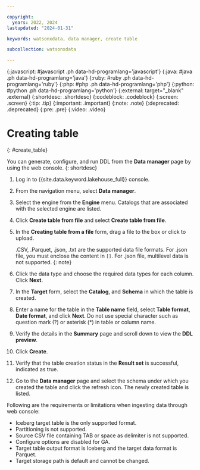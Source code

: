 ```yaml
---

copyright:
  years: 2022, 2024
lastupdated: "2024-01-31"

keywords: watsonxdata, data manager, create table

subcollection: watsonxdata

---
```


{:javascript: #javascript .ph data-hd-programlang='javascript'}
{:java: #java .ph data-hd-programlang='java'}
{:ruby: #ruby .ph data-hd-programlang='ruby'}
{:php: #php .ph data-hd-programlang='php'}
{:python: #python .ph data-hd-programlang='python'}
{:external: target="_blank" .external}
{:shortdesc: .shortdesc}
{:codeblock: .codeblock}
{:screen: .screen}
{:tip: .tip}
{:important: .important}
{:note: .note}
{:deprecated: .deprecated}
{:pre: .pre}
{:video: .video}

# Creating table
{: #create_table}

You can generate, configure, and run DDL from the **Data manager** page by using the web console.
{: shortdesc}

1. Log in to {{site.data.keyword.lakehouse_full}} console.
1. From the navigation menu, select **Data manager**.
1. Select the engine from the **Engine** menu. Catalogs that are associated with the selected engine are listed.
1. Click **Create table from file** and select **Create table from file**.
1. In the **Creating table from a file** form, drag a file to the box or click to upload.

   .CSV, .Parquet, .json, .txt are the supported data file formats.
   For .json file, you must enclose the content in `[]`.
   For .json file, multilevel data is not supported.
   {: note}

1. Click the data type and choose the required data types for each column. Click **Next**.
1. In the **Target** form, select the **Catalog**, and **Schema** in which the table is created.
1. Enter a name for the table in the **Table name** field, select **Table format**, **Date format**, and click **Next**. Do not use special character such as question mark (?) or asterisk (*) in table or column name.
1. Verify the details in the **Summary** page and scroll down to view the **DDL preview**.
1. Click **Create**.
1. Verify that the table creation status in the **Result set** is successful, indicated as true.
1. Go to the **Data manager** page and select the schema under which you created the table and click the refresh icon. The newly created table is listed.

Following are the requirements or limitations when ingesting data through web console:
* Iceberg target table is the only supported format.
* Partitioning is not supported.
* Source CSV file containing TAB or space as delimiter is not supported.
* Configure options are disabled for GA.
* Target table output format is Iceberg and the target data format is Parquet.
* Target storage path is default and cannot be changed.

